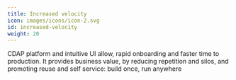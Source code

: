 ```yaml
---
title: Increased velocity
icon: images/icons/icon-2.svg
id: increased-velocity
weight: 20
---
```


CDAP platform and intuitive UI allow,  rapid onboarding and faster time to production. It provides business value, 
by reducing repetition and silos, and  promoting reuse and self service: build once, run anywhere
